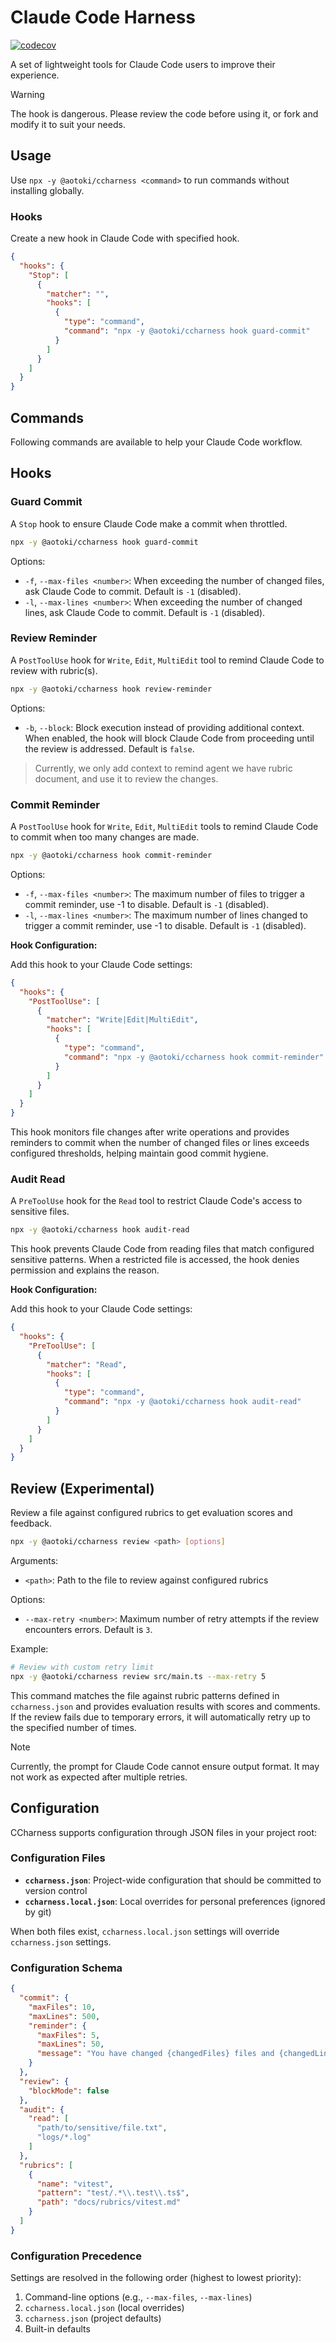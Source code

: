 # Claude Code Harness

[![codecov](https://codecov.io/gh/elct9620/ccharness/graph/badge.svg?token=C0FMNBUTA9)](https://codecov.io/gh/elct9620/ccharness)

A set of lightweight tools for Claude Code users to improve their experience.

> [!WARNING]
> The hook is dangerous. Please review the code before using it, or fork and modify it to suit your needs.

## Usage

Use `npx -y @aotoki/ccharness <command>` to run commands without installing globally.

### Hooks

Create a new hook in Claude Code with specified hook.

```json
{
  "hooks": {
    "Stop": [
      {
        "matcher": "",
        "hooks": [
          {
            "type": "command",
            "command": "npx -y @aotoki/ccharness hook guard-commit"
          }
        ]
      }
    ]
  }
}
```

## Commands

Following commands are available to help your Claude Code workflow.

## Hooks

### Guard Commit

A `Stop` hook to ensure Claude Code make a commit when throttled.

```bash
npx -y @aotoki/ccharness hook guard-commit
```

Options:

- `-f`, `--max-files <number>`: When exceeding the number of changed files, ask Claude Code to commit. Default is `-1` (disabled).
- `-l`, `--max-lines <number>`: When exceeding the number of changed lines, ask Claude Code to commit. Default is `-1` (disabled).

### Review Reminder

A `PostToolUse` hook for `Write`, `Edit`, `MultiEdit` tool to remind Claude Code to review with rubric(s).

```bash
npx -y @aotoki/ccharness hook review-reminder
```

Options:

- `-b`, `--block`: Block execution instead of providing additional context. When enabled, the hook will block Claude Code from proceeding until the review is addressed. Default is `false`.

> Currently, we only add context to remind agent we have rubric document, and use it to review the changes.

### Commit Reminder

A `PostToolUse` hook for `Write`, `Edit`, `MultiEdit` tools to remind Claude Code to commit when too many changes are made.

```bash
npx -y @aotoki/ccharness hook commit-reminder
```

Options:

- `-f`, `--max-files <number>`: The maximum number of files to trigger a commit reminder, use -1 to disable. Default is `-1` (disabled).
- `-l`, `--max-lines <number>`: The maximum number of lines changed to trigger a commit reminder, use -1 to disable. Default is `-1` (disabled).

**Hook Configuration:**

Add this hook to your Claude Code settings:

```json
{
  "hooks": {
    "PostToolUse": [
      {
        "matcher": "Write|Edit|MultiEdit",
        "hooks": [
          {
            "type": "command",
            "command": "npx -y @aotoki/ccharness hook commit-reminder"
          }
        ]
      }
    ]
  }
}
```

This hook monitors file changes after write operations and provides reminders to commit when the number of changed files or lines exceeds configured thresholds, helping maintain good commit hygiene.

### Audit Read

A `PreToolUse` hook for the `Read` tool to restrict Claude Code's access to sensitive files.

```bash
npx -y @aotoki/ccharness hook audit-read
```

This hook prevents Claude Code from reading files that match configured sensitive patterns. When a restricted file is accessed, the hook denies permission and explains the reason.

**Hook Configuration:**

Add this hook to your Claude Code settings:

```json
{
  "hooks": {
    "PreToolUse": [
      {
        "matcher": "Read",
        "hooks": [
          {
            "type": "command",
            "command": "npx -y @aotoki/ccharness hook audit-read"
          }
        ]
      }
    ]
  }
}
```

## Review (Experimental)

Review a file against configured rubrics to get evaluation scores and feedback.

```bash
npx -y @aotoki/ccharness review <path> [options]
```

Arguments:

- `<path>`: Path to the file to review against configured rubrics

Options:

- `--max-retry <number>`: Maximum number of retry attempts if the review encounters errors. Default is `3`.

Example:

```bash
# Review with custom retry limit
npx -y @aotoki/ccharness review src/main.ts --max-retry 5
```

This command matches the file against rubric patterns defined in `ccharness.json` and provides evaluation results with scores and comments. If the review fails due to temporary errors, it will automatically retry up to the specified number of times.

> [!NOTE]
> Currently, the prompt for Claude Code cannot ensure output format. It may not work as expected after multiple retries.

## Configuration

CCharness supports configuration through JSON files in your project root:

### Configuration Files

- **`ccharness.json`**: Project-wide configuration that should be committed to version control
- **`ccharness.local.json`**: Local overrides for personal preferences (ignored by git)

When both files exist, `ccharness.local.json` settings will override `ccharness.json` settings.

### Configuration Schema

```json
{
  "commit": {
    "maxFiles": 10,
    "maxLines": 500,
    "reminder": {
      "maxFiles": 5,
      "maxLines": 50,
      "message": "You have changed {changedFiles} files and {changedLines} lines without committing. Consider making a commit to save your progress."
    }
  },
  "review": {
    "blockMode": false
  },
  "audit": {
    "read": [
      "path/to/sensitive/file.txt",
      "logs/*.log"
    ]
  },
  "rubrics": [
    {
      "name": "vitest",
      "pattern": "test/.*\\.test\\.ts$",
      "path": "docs/rubrics/vitest.md"
    }
  ]
}
```

### Configuration Precedence

Settings are resolved in the following order (highest to lowest priority):

1. Command-line options (e.g., `--max-files`, `--max-lines`)
2. `ccharness.local.json` (local overrides)
3. `ccharness.json` (project defaults)
4. Built-in defaults
